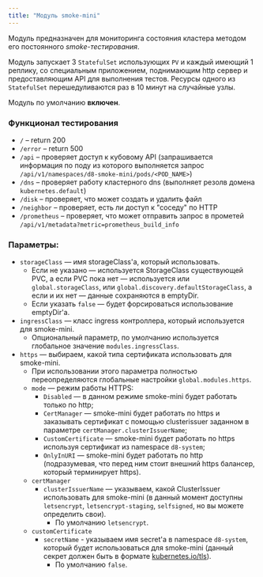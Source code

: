 ```yaml
---
title: "Модуль smoke-mini"
---
```


Модуль предназначен для мониторинга состояния кластера методом его постоянного *smoke-тестирования*.

Модуль запускает 3 `StatefulSet` использующих `PV` и каждый имеющий 1 реплику, со специальным приложением, поднимающим http сервер и предоставляющим API для выполнения тестов. Ресурсы одного из `StatefulSet` перешедуливаются раз в 10 минут на случайные узлы. 

Модуль по умолчанию **включен**.

### Функционал тестирования
* `/` – return 200
* `/error` – return 500
* `/api` – проверяет доступ к кубовому API (запрашивается информация по поду из которого выполняется запрос `/api/v1/namespaces/d8-smoke-mini/pods/<POD_NAME>`)
* `/dns` – проверяет работу кластерного dns (выполняет резолв домена `kubernetes.default`)
* `/disk` – проверяет, что может создать и удалить файл
* `/neighbor` – проверяет, есть ли доступ к "соседу" по HTTP
* `/prometheus` – проверяет, что может отправить запрос в прометей `/api/v1/metadata?metric=prometheus_build_info`

### Параметры:
* `storageClass` — имя storageClass'а, который использовать.
    * Если не указано — используется StorageClass существующей PVC, а если PVC пока нет — используется или `global.storageClass`, или `global.discovery.defaultStorageClass`, а если и их нет — данные сохраняются в emptyDir.
    * Если указать `false` — будет форсироваться использование emptyDir'а.
* `ingressClass` — класс ingress контроллера, который используется для smoke-mini.
    * Опциональный параметр, по умолчанию используется глобальное значение `modules.ingressClass`.
* `https` — выбираем, какой типа сертификата использовать для smoke-mini.
    * При использовании этого параметра полностью переопределяются глобальные настройки `global.modules.https`.
    * `mode` — режим работы HTTPS:
        * `Disabled` — в данном режиме smoke-mini будет работать только по http;
        * `CertManager` — smoke-mini будет работать по https и заказывать сертификат с помощью clusterissuer заданном в параметре `certManager.clusterIssuerName`;
        * `CustomCertificate` — smoke-mini будет работать по https используя сертификат из namespace `d8-system`;
        * `OnlyInURI` — smoke-mini будет работать по http (подразумевая, что перед ним стоит внешний https балансер, который терминирует https).
    * `certManager`
      * `clusterIssuerName` — указываем, какой ClusterIssuer использовать для smoke-mini (в данный момент доступны `letsencrypt`, `letsencrypt-staging`, `selfsigned`, но вы можете определить свои).
        * По умолчанию `letsencrypt`.
    * `customCertificate`
      * `secretName` - указываем имя secret'а в namespace `d8-system`, который будет использоваться для smoke-mini (данный секрет должен быть в формате [kubernetes.io/tls](https://kubernetes.github.io/ingress-nginx/user-guide/tls/#tls-secrets)).
        * По умолчанию `false`.
